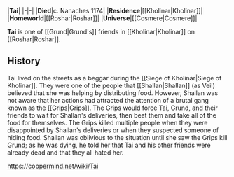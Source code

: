 |**Tai**|
|-|-|
|**Died**|c. Nanaches 1174|
|**Residence**|[[Kholinar\|Kholinar]]|
|**Homeworld**|[[Roshar\|Roshar]]|
|**Universe**|[[Cosmere\|Cosmere]]|

**Tai** is one of [[Grund\|Grund's]] friends in [[Kholinar\|Kholinar]] on [[Roshar\|Roshar]].

## History
Tai lived on the streets as a beggar during the [[Siege of Kholinar\|Siege of Kholinar]]. They were one of the people that [[Shallan\|Shallan]] (as Veil) believed that she was helping by distributing food. However, Shallan was not aware that her actions had attracted the attention of a brutal gang known as the [[Grips\|Grips]]. The Grips would force Tai, Grund, and their friends to wait for Shallan's deliveries, then beat them and take all of the food for themselves. The Grips killed multiple people when they were disappointed by Shallan's deliveries or when they suspected someone of hiding food. Shallan was oblivious to the situation until she saw the Grips kill Grund; as he was dying, he told her that Tai and his other friends were already dead and that they all hated her.



https://coppermind.net/wiki/Tai